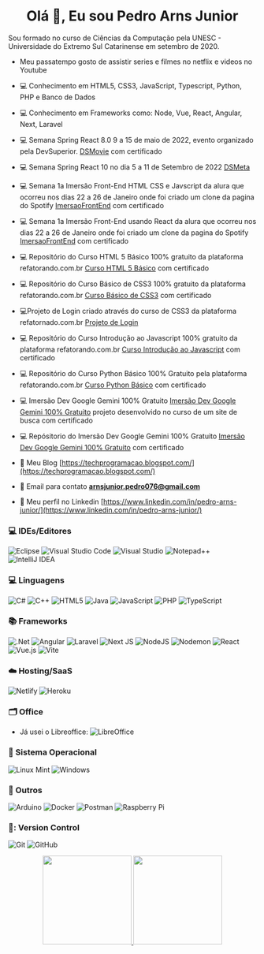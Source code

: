 <h1 align="center">Olá 👋, Eu sou Pedro Arns Junior</h1>

Sou formado no curso de Ciências da Computação pela UNESC - Universidade do Extremo Sul Catarinense em setembro de 2020.
 - Meu passatempo gosto de assistir series e filmes no netflix e videos no Youtube

 
 - :computer: Conhecimento em HTML5, CSS3, JavaScript, Typescript, Python, PHP e Banco de Dados
 - 💻 Conhecimento em Frameworks como: Node, Vue, React, Angular, Next, Laravel 
 - :computer: Semana Spring React 8.0 9 a 15 de maio de 2022, evento organizado pela DevSuperior. [DSMovie](https://dsmoviepj.netlify.app/) com certificado 
 - :computer: Semana Spring React 10 no dia 5 a 11 de Setembro de 2022 [DSMeta](https://github.com/pedrojunior079/dsmeta)
 - :computer: Semana 1a Imersão Front-End HTML CSS e Javscript da alura que ocorreu nos dias 22 a 26 de Janeiro onde foi criado um clone da pagina do Spotify [ImersaoFrontEnd](https://github.com/pedrojunior079/spotify-imersao-alura) com certificado
 - :computer: Semana 1a Imersão Front-End usando React da alura que ocorreu nos dias 22 a 26 de Janeiro onde foi criado um clone da pagina do Spotify [ImersaoFrontEnd](https://github.com/pedrojunior079/spotify-react) com certificado
 - :computer: Repositório do Curso HTML 5 Básico 100% gratuito da plataforma refatorando.com.br [Curso HTML 5 Básico](https://github.com/pedrojunior079/CursoHTML5) com certificado
 - :computer: Repositório do Curso Básico de CSS3 100% gratuito da plataforma refatorando.com.br [Curso Básico de CSS3](https://github.com/pedrojunior079/CursoCSS3) com certificado
 - :computer:Projeto de Login criado através do curso de CSS3 da plataforma refatornado.com.br [Projeto de Login](https://github.com/pedrojunior079/ProjetoLogin) 
 - :computer: Repositório do Curso Introdução ao Javascript 100% gratuito da plataforma refatorando.com.br [Curso Introdução ao Javascript](https://github.com/pedrojunior079/CursoJavaScript) com certificado
 - :computer: Repositório do Curso Python Básico 100% Gratuito pela plataforma refatorando.com.br [Curso Python Básico](https://github.com/pedrojunior079/CursoPython) com certificado
 - :computer: Imersão Dev Google Gemini 100% Gratuito [Imersão Dev Google Gemini 100% Gratuito](https://imersao-lime-mu.vercel.app/) projeto desenvolvido no curso de um site de busca com certificado
 - :computer: Repósitorio do Imersão Dev Google Gemini 100% Gratuito [Imersão Dev Google Gemini 100% Gratuito](https://github.com/pedrojunior079/Imersao)  com certificado
    
 - :page_with_curl: Meu Blog [https://techprogramacao.blogspot.com/](https://techprogramacao.blogspot.com/)

 - :email: Email para contato **arnsjunior.pedro076@gmail.com**

 - :page_with_curl: Meu perfil no Linkedin [https://www.linkedin.com/in/pedro-arns-junior/](https://www.linkedin.com/in/pedro-arns-junior/)

### :computer: IDEs/Editores
![Eclipse](https://img.shields.io/badge/Eclipse-FE7A16.svg?style=for-the-badge&logo=Eclipse&logoColor=white)
![Visual Studio Code](https://img.shields.io/badge/Visual%20Studio%20Code-0078d7.svg?style=for-the-badge&logo=visual-studio-code&logoColor=white)
![Visual Studio](https://img.shields.io/badge/Visual%20Studio-5C2D91.svg?style=for-the-badge&logo=visual-studio&logoColor=white)
![Notepad++](https://img.shields.io/badge/Notepad++-90E59A.svg?style=for-the-badge&logo=notepad%2b%2b&logoColor=black)
![IntelliJ IDEA](https://img.shields.io/badge/IntelliJIDEA-000000.svg?style=for-the-badge&logo=intellij-idea&logoColor=white)


### :computer: Linguagens
![C#](https://img.shields.io/badge/c%23-%23239120.svg?style=for-the-badge&logo=c-sharp&logoColor=white)
![C++](https://img.shields.io/badge/c++-%2300599C.svg?style=for-the-badge&logo=c%2B%2B&logoColor=white)
![HTML5](https://img.shields.io/badge/html5-%23E34F26.svg?style=for-the-badge&logo=html5&logoColor=white)
![Java](https://img.shields.io/badge/java-%23ED8B00.svg?style=for-the-badge&logo=openjdk&logoColor=white)
![JavaScript](https://img.shields.io/badge/javascript-%23323330.svg?style=for-the-badge&logo=javascript&logoColor=%23F7DF1E)
![PHP](https://img.shields.io/badge/php-%23777BB4.svg?style=for-the-badge&logo=php&logoColor=white)
![TypeScript](https://img.shields.io/badge/typescript-%23007ACC.svg?style=for-the-badge&logo=typescript&logoColor=white)
 
### :books: Frameworks
![.Net](https://img.shields.io/badge/.NET-5C2D91?style=for-the-badge&logo=.net&logoColor=white)
![Angular](https://img.shields.io/badge/angular-%23DD0031.svg?style=for-the-badge&logo=angular&logoColor=white)
![Laravel](https://img.shields.io/badge/laravel-%23FF2D20.svg?style=for-the-badge&logo=laravel&logoColor=white)
![Next JS](https://img.shields.io/badge/Next-black?style=for-the-badge&logo=next.js&logoColor=white)
![NodeJS](https://img.shields.io/badge/node.js-6DA55F?style=for-the-badge&logo=node.js&logoColor=white)
![Nodemon](https://img.shields.io/badge/NODEMON-%23323330.svg?style=for-the-badge&logo=nodemon&logoColor=%BBDEAD)
![React](https://img.shields.io/badge/react-%2320232a.svg?style=for-the-badge&logo=react&logoColor=%2361DAFB)
![Vue.js](https://img.shields.io/badge/vuejs-%2335495e.svg?style=for-the-badge&logo=vuedotjs&logoColor=%234FC08D)
![Vite](https://img.shields.io/badge/vite-%23646CFF.svg?style=for-the-badge&logo=vite&logoColor=white)


### :cloud: Hosting/SaaS
![Netlify](https://img.shields.io/badge/netlify-%23000000.svg?style=for-the-badge&logo=netlify&logoColor=#00C7B7)
![Heroku](https://img.shields.io/badge/heroku-%23430098.svg?style=for-the-badge&logo=heroku&logoColor=white)


### :card_index_dividers: Office
- Já usei o Libreoffice: ![LibreOffice](https://img.shields.io/badge/LibreOffice-%2318A303?style=for-the-badge&logo=LibreOffice&logoColor=white)


### 💾 Sistema Operacional
	
  ![Linux Mint](https://img.shields.io/badge/Linux%20Mint-87CF3E?style=for-the-badge&logo=Linux%20Mint&logoColor=white)
  ![Windows](https://img.shields.io/badge/Windows-0078D6?style=for-the-badge&logo=windows&logoColor=white)

### :electric_plug: Outros
   ![Arduino](https://img.shields.io/badge/-Arduino-00979D?style=for-the-badge&logo=Arduino&logoColor=white)
   ![Docker](https://img.shields.io/badge/docker-%230db7ed.svg?style=for-the-badge&logo=docker&logoColor=white)
   ![Postman](https://img.shields.io/badge/Postman-FF6C37?style=for-the-badge&logo=postman&logoColor=white)
   ![Raspberry Pi](https://img.shields.io/badge/-RaspberryPi-C51A4A?style=for-the-badge&logo=Raspberry-Pi)

### 💾: Version Control
   ![Git](https://img.shields.io/badge/git-%23F05033.svg?style=for-the-badge&logo=git&logoColor=white)
   ![GitHub](https://img.shields.io/badge/github-%23121011.svg?style=for-the-badge&logo=github&logoColor=white)
     

<div align="center">
  <a href="https://github.com/pedrojunior079">
  <img height="180em" src="https://github-readme-stats.vercel.app/api?username=pedrojunior079&show_icons=true&theme=shadow_green&include_all_commits=true&count_private=true"/>
  <img height="180em" src="https://github-readme-stats.vercel.app/api/top-langs/?username=pedrojunior079&layout=compact&langs_count=7&theme=shadow_green"/>
</div>
  
  

